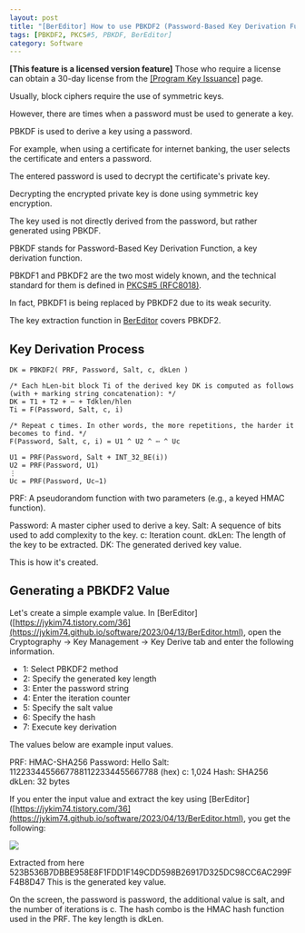 ```yaml
---
layout: post
title: "[BerEditor] How to use PBKDF2 (Password-Based Key Derivation Function)"
tags: [PBKDF2, PKCS#5, PBKDF, BerEditor]
category: Software
---
```


**\[This feature is a licensed version feature\]**
Those who require a license can obtain a 30-day license from the [\[Program Key Issuance\]](https://jykim74.mycafe24.com/user_reg.php) page.

Usually, block ciphers require the use of symmetric keys.

However, there are times when a password must be used to generate a key.

PBKDF is used to derive a key using a password.

For example, when using a certificate for internet banking, the user selects the certificate and enters a password.

The entered password is used to decrypt the certificate's private key.

Decrypting the encrypted private key is done using symmetric key encryption.

The key used is not directly derived from the password, but rather generated using PBKDF.

PBKDF stands for Password-Based Key Derivation Function, a key derivation function.

PBKDF1 and PBKDF2 are the two most widely known, and the technical standard for them is defined in [PKCS#5 (RFC8018)](https://www.rfc-editor.org/rfc/rfc8018).

In fact, PBKDF1 is being replaced by PBKDF2 due to its weak security.

The key extraction function in [BerEditor](https://jykim74.github.io/software/2023/04/13/BerEditor.html) covers PBKDF2.

## Key Derivation Process

```
DK = PBKDF2( PRF, Password, Salt, c, dkLen )

/* Each hLen-bit block Ti of the derived key DK is computed as follows (with + marking string concatenation): */
DK = T1 + T2 + ⋯ + Tdklen/hlen
Ti = F(Password, Salt, c, i)

/* Repeat c times. In other words, the more repetitions, the harder it becomes to find. */
F(Password, Salt, c, i) = U1 ^ U2 ^ ⋯ ^ Uc

U1 = PRF(Password, Salt + INT_32_BE(i))
U2 = PRF(Password, U1)
⋮
Uc = PRF(Password, Uc−1)
```

PRF: A pseudorandom function with two parameters (e.g., a keyed HMAC function).

Password: A master cipher used to derive a key.
Salt: A sequence of bits used to add complexity to the key.
c: Iteration count.
dkLen: The length of the key to be extracted.
DK: The generated derived key value.

This is how it's created.

## Generating a PBKDF2 Value

Let's create a simple example value.
In [BerEditor]([https://jykim74.tistory.com/36](https://jykim74.github.io/software/2023/04/13/BerEditor.html), open the Cryptography -> Key Management -> Key Derive tab and enter the following information.

- 1: Select PBKDF2 method
- 2: Specify the generated key length
- 3: Enter the password string
- 4: Enter the iteration counter
- 5: Specify the salt value
- 6: Specify the hash
- 7: Execute key derivation

The values ​​below are example input values.

PRF: HMAC-SHA256
Password: Hello
Salt: 11223344556677881122334455667788 (hex)
c: 1,024
Hash: SHA256
dkLen: 32 bytes

If you enter the input value and extract the key using [BerEditor]([https://jykim74.tistory.com/36](https://jykim74.github.io/software/2023/04/13/BerEditor.html), you get the following:

<img src="https://img1.daumcdn.net/thumb/R1280x0/?scode=mtistory2&fname=https%3A%2F%2Fblog.kakaocdn.net%2Fdna%2FwdWz4%2FdJMcafZaITi%2FAAAAAAAAAAAAAAAAAAAAABBplTtDjexTZPeDb7H7pXEHDnwcM2eUNujhz2oS_6l_%2Fimg.png%3Fcredential%3DyqXZFxpELC7KVnFOS48ylbz2pIh7yKj8%26expires%3D1761922799%26allow_ip%3D%26allow_referer%3D%26signature%3Dwa1tcd1Q1rZsnocqAyC%252BsFl4dwk%253D">

Extracted from here 523B536B7DBBE958E8F1FDD1F149CDD598B26917D325DC98CC6AC299FF4B8D47
This is the generated key value.

On the screen, the password is password, the additional value is salt, and the number of iterations is c.
The hash combo is the HMAC hash function used in the PRF.
The key length is dkLen.
